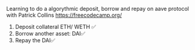 Learning to do a algorythmic deposit, borrow and repay on aave protocol with Patrick Collins https://freecodecamp.org/


1. Deposit collateral ETH/ WETH ✅
2. Borrow another asset: DAI✅
3. Repay the DAI✅

